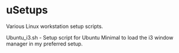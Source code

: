 # uSetups
Various Linux workstation setup scripts.

Ubuntu_i3.sh - Setup script for Ubuntu Minimal to load the i3 window manager in my preferred setup.

